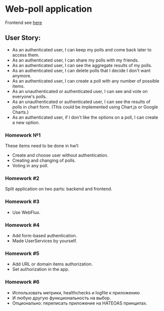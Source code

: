# Web-poll application
Frontend see [here](https://github.com/MaxHlystov/polling-app-react-frontend)

## User Story:

-    As an authenticated user, I can keep my polls and come back later to access them.
-    As an authenticated user, I can share my polls with my friends.
-    As an authenticated user, I can see the aggregate results of my polls.
-    As an authenticated user, I can delete polls that I decide I don't want anymore.
-    As an authenticated user, I can create a poll with any number of possible items.
-    As an unauthenticated or authenticated user, I can see and vote on everyone's polls.
-    As an unauthenticated or authenticated user, I can see the results of polls in chart form. (This could be implemented using Chart.js or Google Charts.)
-    As an authenticated user, if I don't like the options on a poll, I can create a new option.

### Homework №1
These items need to be done in hw1:
- Create and choose user without authentication.
- Creating and changing of polls.
- Voting in any poll.


### Homework #2
Split application on two parts: backend and frontend.

### Homework #3
- Use WebFlux. 

### Homework #4
- Add form-based authentication.
- Made UserServices by yourself.

### Homework #5
- Add URL or domain items authorization.
- Set authorization in the app.


### Homework #6
- Использовать метрики, healthchecks и logfile к приложению
- И любую другую функциональность на выбор.
- Опционально: переписать приложение на HATEOAS принципах. 
